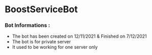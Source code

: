 # BoostServiceBot

### Bot Informations : 
- The bot has been created on 12/11/2021 & Finished on 7/12/2021
- The bot is for private server
- It used to be working for one server only
